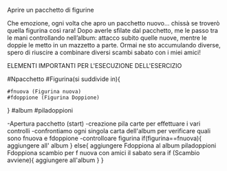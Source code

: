 Aprire un pacchetto di figurine

Che emozione, ogni volta che apro un pacchetto nuovo... chissà se troverò quella figurina così rara!
Dopo averle sfilate dal pacchetto, me le passo tra le mani controllando nell’album:
attacco subito quelle nuove, mentre le doppie le metto in un mazzetto a parte. 
Ormai ne sto accumulando diverse, spero di riuscire a combinare diversi scambi sabato con i miei amici! 

ELEMENTI IMPORTANTI PER L'ESECUZIONE DELL'ESERCIZIO

#Npacchetto
#Figurina(si suddivide in){

    #fnuova (Figurina nuova)
    #fdoppione (Figurina Doppione)

}
#album
#piladoppioni

-Apertura pacchetto (start)
-creazione pila carte per effettuare i vari controlli 
-confrontiamo ogni singola carta dell'album per verificare quali sono fnuova e fdoppione
-controlloare figurina
if(figurina==fnuova){ 
    aggiungere all' album
}
else{
    aggiungere Fdoppiona al album piladoppioni
    Fdoppiona scambio per f nuova con amici il sabato sera
    if (Scambio avviene){
        aggiungere all'album
    }
}

